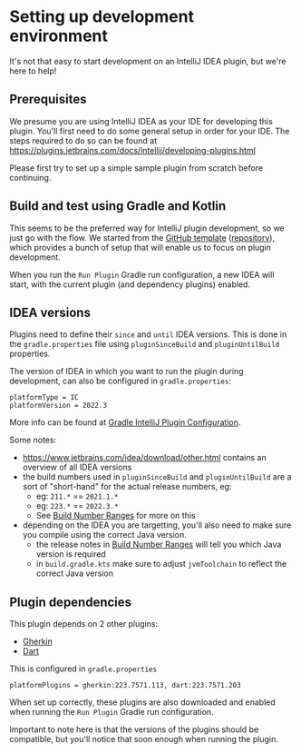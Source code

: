 # Setting up development environment
It's not that easy to start development on an IntelliJ IDEA plugin, but we're here to help!

## Prerequisites
We presume you are using IntelliJ IDEA as your IDE for developing this plugin.
You'll first need to do some general setup in order for your IDE.
The steps required to do so can be found at https://plugins.jetbrains.com/docs/intellij/developing-plugins.html

Please first try to set up a simple sample plugin from scratch before continuing.

## Build and test using Gradle and Kotlin
This seems to be the preferred way for IntelliJ plugin development, so we just go with the flow.
We started from the [GitHub template](https://plugins.jetbrains.com/docs/intellij/plugin-github-template.html) 
([repository](https://github.com/JetBrains/intellij-platform-plugin-template)), 
which provides a bunch of setup that will enable us to focus on plugin development.

When you run the `Run Plugin` Gradle run configuration, a new IDEA will start, with the current plugin (and dependency plugins) enabled.

## IDEA versions
Plugins need to define their `since` and `until` IDEA versions.
This is done in the `gradle.properties` file using `pluginSinceBuild` and `pluginUntilBuild` properties.

The version of IDEA in which you want to run the plugin during development, can also be configured in `gradle.properties`:
```.properties
platformType = IC
platformVersion = 2022.3
```
More info can be found at [Gradle IntelliJ Plugin Configuration](https://plugins.jetbrains.com/docs/intellij/tools-gradle-intellij-plugin.html#configuration-intellij-extension).

Some notes:
 - https://www.jetbrains.com/idea/download/other.html contains an overview of all IDEA versions
 - the build numbers used in `pluginSinceBuild` and `pluginUntilBuild` are a sort of "short-hand" for the actual release numbers, eg:
   - eg: `211.*` == `2021.1.*`
   - eg: `223.*` == `2022.3.*`
   - See [Build Number Ranges](https://plugins.jetbrains.com/docs/intellij/build-number-ranges.html#build-number-format) for more on this
 - depending on the IDEA you are targetting, you'll also need to make sure you compile using the correct Java version.
   - the release notes in [Build Number Ranges](https://plugins.jetbrains.com/docs/intellij/build-number-ranges.html#intellij-platform-based-products-of-recent-ide-versions) will tell you which Java version is required
   - in `build.gradle.kts` make sure to adjust `jvmToolchain` to reflect the correct Java version

## Plugin dependencies
This plugin depends on 2 other plugins:
 - [Gherkin](https://plugins.jetbrains.com/plugin/9164-gherkin/versions)
 - [Dart](https://plugins.jetbrains.com/plugin/6351-dart/versions)

This is configured in `gradle.properties`
```.properties
platformPlugins = gherkin:223.7571.113, dart:223.7571.203
```

When set up correctly, these plugins are also downloaded and enabled when running the `Run Plugin` Gradle run configuration.

Important to note here is that the versions of the plugins should be compatible, but you'll notice that soon enough when running the plugin.

